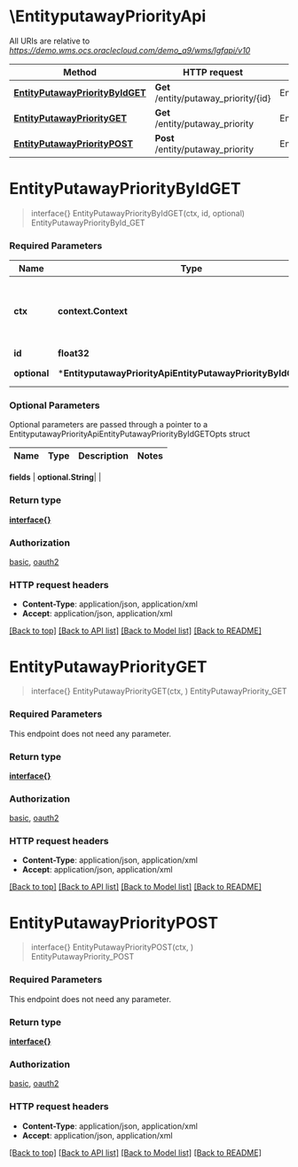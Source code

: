 # \EntityputawayPriorityApi

All URIs are relative to *https://demo.wms.ocs.oraclecloud.com/demo_a9/wms/lgfapi/v10*

Method | HTTP request | Description
------------- | ------------- | -------------
[**EntityPutawayPriorityByIdGET**](EntityputawayPriorityApi.md#EntityPutawayPriorityByIdGET) | **Get** /entity/putaway_priority/{id} | EntityPutawayPriorityById_GET
[**EntityPutawayPriorityGET**](EntityputawayPriorityApi.md#EntityPutawayPriorityGET) | **Get** /entity/putaway_priority | EntityPutawayPriority_GET
[**EntityPutawayPriorityPOST**](EntityputawayPriorityApi.md#EntityPutawayPriorityPOST) | **Post** /entity/putaway_priority | EntityPutawayPriority_POST


# **EntityPutawayPriorityByIdGET**
> interface{} EntityPutawayPriorityByIdGET(ctx, id, optional)
EntityPutawayPriorityById_GET



### Required Parameters

Name | Type | Description  | Notes
------------- | ------------- | ------------- | -------------
 **ctx** | **context.Context** | context for authentication, logging, cancellation, deadlines, tracing, etc.
  **id** | **float32**|  | 
 **optional** | ***EntityputawayPriorityApiEntityPutawayPriorityByIdGETOpts** | optional parameters | nil if no parameters

### Optional Parameters
Optional parameters are passed through a pointer to a EntityputawayPriorityApiEntityPutawayPriorityByIdGETOpts struct

Name | Type | Description  | Notes
------------- | ------------- | ------------- | -------------

 **fields** | **optional.String**|  | 

### Return type

[**interface{}**](interface{}.md)

### Authorization

[basic](../README.md#basic), [oauth2](../README.md#oauth2)

### HTTP request headers

 - **Content-Type**: application/json, application/xml
 - **Accept**: application/json, application/xml

[[Back to top]](#) [[Back to API list]](../README.md#documentation-for-api-endpoints) [[Back to Model list]](../README.md#documentation-for-models) [[Back to README]](../README.md)

# **EntityPutawayPriorityGET**
> interface{} EntityPutawayPriorityGET(ctx, )
EntityPutawayPriority_GET



### Required Parameters
This endpoint does not need any parameter.

### Return type

[**interface{}**](interface{}.md)

### Authorization

[basic](../README.md#basic), [oauth2](../README.md#oauth2)

### HTTP request headers

 - **Content-Type**: application/json, application/xml
 - **Accept**: application/json, application/xml

[[Back to top]](#) [[Back to API list]](../README.md#documentation-for-api-endpoints) [[Back to Model list]](../README.md#documentation-for-models) [[Back to README]](../README.md)

# **EntityPutawayPriorityPOST**
> interface{} EntityPutawayPriorityPOST(ctx, )
EntityPutawayPriority_POST



### Required Parameters
This endpoint does not need any parameter.

### Return type

[**interface{}**](interface{}.md)

### Authorization

[basic](../README.md#basic), [oauth2](../README.md#oauth2)

### HTTP request headers

 - **Content-Type**: application/json, application/xml
 - **Accept**: application/json, application/xml

[[Back to top]](#) [[Back to API list]](../README.md#documentation-for-api-endpoints) [[Back to Model list]](../README.md#documentation-for-models) [[Back to README]](../README.md)

